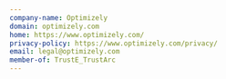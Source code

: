 ```yaml
---
company-name: Optimizely
domain: optimizely.com
home: https://www.optimizely.com/
privacy-policy: https://www.optimizely.com/privacy/
email: legal@optimizely.com
member-of: TrustE_TrustArc
---
```




